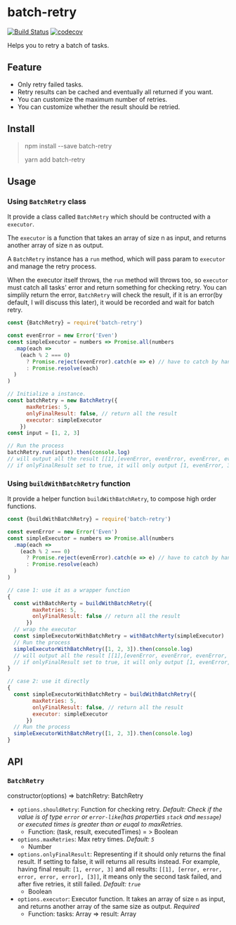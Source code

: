 # batch-retry

[![Build Status](https://travis-ci.org/chux0519/batch-retry.svg?branch=master)](https://travis-ci.org/chux0519/batch-retry)
[![codecov](https://codecov.io/gh/chux0519/batch-retry/branch/master/graph/badge.svg)](https://codecov.io/gh/chux0519/batch-retry)

Helps you to retry a batch of tasks.

## Feature

- Only retry failed tasks.
- Retry results can be cached and eventually all returned if you want.
- You can customize the maximum number of retries.
- You can customize whether the result should be retried.

## Install

> npm install --save batch-retry
>
> yarn add batch-retry

## Usage

### Using `BatchRetry` class

It provide a class called `BatchRetry` which should be contructed with a `executor`.

The `executor` is a function that takes an array of size n as input, and returns another array of size n as output.

A `BatchRetry` instance has a `run` method, which will pass param to `executor` and manage the retry process.

When the executor itself throws, the `run` method will throws too, so `executor` must catch all tasks' error and return something for checking retry. You can simplily return the error, `BatchRetry` will check the result, if it is an error(by default, I will discuss this later), it would be recorded and wait for batch retry.

```javascript
const {BatchRetry} = require('batch-retry')

const evenError = new Error('Even')
const simpleExecutor = numbers => Promise.all(numbers
  .map(each =>
    (each % 2 === 0)
      ? Promise.reject(evenError).catch(e => e) // have to catch by hand or it will throw
      : Promise.resolve(each)
  )
)

// Initialize a instance.
const batchRetry = new BatchRetry({
      maxRetries: 5,
      onlyFinalResult: false, // return all the result
      executor: simpleExecutor
    })
const input = [1, 2, 3]

// Run the process
batchRetry.run(input).then(console.log)
// will output all the result [[1],[evenError, evenError, evenError, evenError, evenError],[3]]
// if onlyFinalResult set to true, it will only output [1, evenError, 3]
```

### Using `buildWithBatchRetry` function

It provide a helper function `buildWithBatchRetry`, to compose high order functions.

```javascript
const {buildWithBatchRetry} = require('batch-retry')

const evenError = new Error('Even')
const simpleExecutor = numbers => Promise.all(numbers
  .map(each =>
    (each % 2 === 0)
      ? Promise.reject(evenError).catch(e => e) // have to catch by hand or it will throw
      : Promise.resolve(each)
  )
)

// case 1: use it as a wrapper function
{
  const withBatchRerty = buildWithBatchRetry({
        maxRetries: 5,
        onlyFinalResult: false // return all the result
      })
  // wrap the executor
  const simpleExecutorWithBatchRetry = withBatchRerty(simpleExecutor)
  // Run the process
  simpleExecutorWithBatchRetry([1, 2, 3]).then(console.log)
  // will output all the result [[1],[evenError, evenError, evenError, evenError, evenError],[3]]
  // if onlyFinalResult set to true, it will only output [1, evenError, 3]
}

// case 2: use it directly
{
  const simpleExecutorWithBatchRetry = buildWithBatchRetry({
        maxRetries: 5,
        onlyFinalResult: false, // return all the result
        executor: simpleExecutor
      })
  // Run the process
  simpleExecutorWithBatchRetry([1, 2, 3]).then(console.log)
}
```

## API

### `BatchRetry`

constructor(options) => batchRetry: BatchRetry

- `options.shouldRetry`: Function for checking retry. *Default: Check if the value is of type `error` or `error-like`(has properties `stack` and `message`) or executed times is greater than or euqal to maxRetries.*
  - Function: (task, result, executedTimes) = > Boolean
- `options.maxRetries`: Max retry times. *Default: `5`*
  - Number
- `options.onlyFinalResult`: Representing if it should only returns the final result. If setting to false, it will returns all results instead. For example, having final result: `[1, error, 3]` and all results: `[[1], [error, error, error, error, error], [3]]`, it means only the second task failed, and after five retries, it still failed. *Default: `true`*
  - Boolean
- `options.executor`: Executor function. It takes an array of size `n` as input, and returns another array of the same size as output. *Required*
  - Function: tasks: Array => result: Array